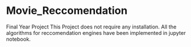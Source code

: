 # Movie_Reccomendation
Final Year Project
This Project does not require any installation. All the algorithms for reccomendation engines have been implemented in jupyter notebook.

